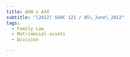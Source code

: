 ```yaml
---
title: AXW v AXX
subtitle: "[2012] SGHC 121 / 05\_June\_2012"
tags:
  - Family Law
  - Matrimonial assets
  - Division

---
```


